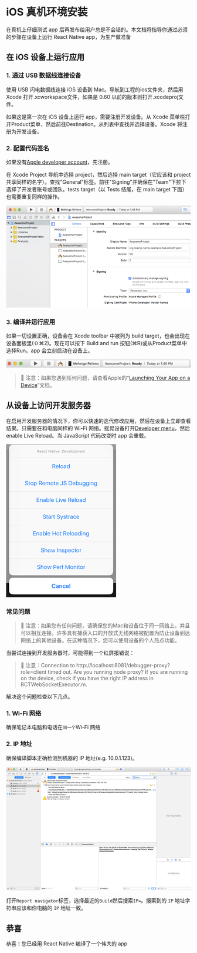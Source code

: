 iOS 真机环境安装
===

在真机上仔细测试 app 后再发布给用户总是不会错的。本文档将指导你通过必须的步骤在设备上运行 React Native app，为生产做准备


## 在 iOS 设备上运行应用

### 1. 通过 USB 数据线连接设备

使用 USB 闪电数据线连接 iOS 设备到 Mac。导航到工程的ios文件夹，然后用 Xcode 打开.xcworkspace文件，如果是 0.60 以前的版本则打开.xcodeproj文件。

如果这是第一次在 iOS 设备上运行 app，需要注册开发设备。从 Xcode 菜单栏打开Product菜单，然后前往Destination。从列表中查找并选择设备。Xcode 将注册为开发设备。

### 2. 配置代码签名

如果没有[Apple developer account](https://developer.apple.com/)，先注册。

在 Xcode Project 导航中选择 project，然后选择 main target（它应该和 project 共享同样的名字）。查找"General"标签。前往"Signing"并确保在"Team"下拉下选择了开发者账号或团队。tests target（以 Tests 结尾，在 main target 下面）也需要重复同样的操作。

![Xcode Project](./001.png)<!--rehype:style=max-width: 480px;-->

### 3. 编译并运行应用

如果一切设置正确，设备会在 Xcode toolbar 中被列为 build target，也会出现在设备面板里(⇧⌘2)。现在可以按下 Build and run 按钮(⌘R)或从Product菜单中选择Run。app 会立刻启动在设备上。

![Xcode toolbar](./002.png)<!--rehype:style=max-width: 480px;-->

> 🚧 注意：如果您遇到任何问题，请查看Apple的“[Launching Your App on a Device](https://help.apple.com/xcode/mac/current/#/dev60b6fbbc7)”文档。
<!--rehype:style=border-left: 8px solid #ffe564;background-color: #ffe56440;padding: 12px 16px;-->

## 从设备上访问开发服务器

在启用开发服务器的情况下，你可以快速的迭代修改应用，然后在设备上立即查看结果。只需要在和电脑同样的 Wi-Fi 网络。摇晃设备打开[Developer menu](https://reactnative.cn/docs/debugging#accessing-the-in-app-developer-menu)，然后 enable Live Reload。当 JavaScript 代码改变时 app 会重载。

![Developer menu](./003.png)<!--rehype:style=max-width: 480px;-->

### 常见问题

> 🚧 注意：如果您有任何问题，请确保您的Mac和设备位于同一网络上，并且可以相互连接。许多具有捕获入口的开放式无线网络被配置为防止设备到达网络上的其他设备。在这种情况下，您可以使用设备的个人热点功能。
<!--rehype:style=border-left: 8px solid #ffe564;background-color: #ffe56440;padding: 12px 16px;-->

当尝试连接到开发服务器时，可能得到一个红屏报错说：

> 🚧 注意：Connection to http://localhost:8081/debugger-proxy?role=client timed out. Are you running node proxy? If you are running on the device, check if you have the right IP address in RCTWebSocketExecutor.m.
<!--rehype:style=border-left: 8px solid #ffe564;background-color: #ffe56440;padding: 12px 16px;-->

解决这个问题检查以下几点。

### 1. Wi-Fi 网络

确保笔记本电脑和电话在`同一个`Wi-Fi 网络

### 2. IP 地址

确保编译脚本正确检测到机器的 IP 地址(e.g. 10.0.1.123)。

![](./004.png)

打开`Report navigator`标签，选择最近的`Build`然后搜索`IP=`。搜索到的 `IP` 地址字符串应该和你电脑的 `IP` 地址一致。

## 恭喜

恭喜！您已经用 React Native 编译了一个伟大的 app